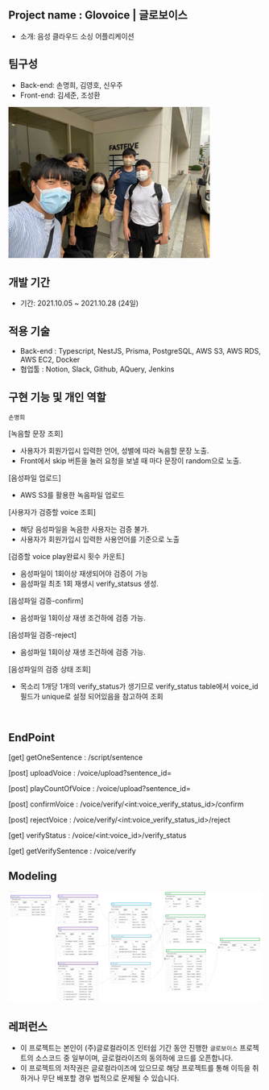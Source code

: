 ## Project name : Glovoice | 글로보이스
- 소개: 음성 클라우드 소싱 어플리케이션


## 팀구성
- Back-end: 손명희, 김영호, 신우주 
- Front-end: 김세준, 조성환
<img src='./wecode.JPG' alt='wecode' width="400" height="300"> 


## 개발 기간

- 기간: 2021.10.05 ~ 2021.10.28 (24일)


## 적용 기술

- Back-end : Typescript, NestJS, Prisma, PostgreSQL, AWS S3, AWS RDS, AWS EC2, Docker
- 협업툴     : Notion, Slack, Github, AQuery, Jenkins

## 구현 기능 및 개인 역할

`손명희`

[녹음할 문장 조회]
- 사용자가 회원가입시 입력한 언어, 성별에 따라 녹음할 문장 노출.
- Front에서 skip 버튼을 눌러 요청을 보낼 때 마다 문장이 random으로 노출.

[음성파일 업로드]
- AWS S3를 활용한 녹음파일 업로드

[사용자가 검증할 voice 조회]
- 해당 음성파일을 녹음한 사용자는 검증 불가.
- 사용자가 회원가입시 입력한 사용언어를 기준으로 노출

[검증할 voice play완료시 횟수 카운트]
- 음성파일이 1회이상 재생되어야 검증이 가능
- 음성파일 최초 1회 재생시 verify_statsus 생성.

[음성파일 검증-confirm]
- 음성파일 1회이상 재생 조건하에 검증 가능.

[음성파일 검증-reject]
- 음성파일 1회이상 재생 조건하에 검증 가능.

[음성파일의 검증 상태 조회]
- 목소리 1개당 1개의 verify_status가 생기므로 verify_status table에서 voice_id 필드가 unique로 설정 되어있음을 참고하여 조회

 <br>

## EndPoint

[get] getOneSentence     : /script/sentence <br>

[post] uploadVoice       : /voice/upload?sentence_id= <br>

[post] playCountOfVoice  : /voice/upload?sentence_id= <br>

[post] confirmVoice      : /voice/verify/\<int:voice_verify_status_id>/confirm <br>

[post] rejectVoice       : /voice/verify/\<int:voice_verify_status_id>/reject <br>

[get] verifyStatus       : /voice/\<int:voice_id>/verify_status <br>

[get] getVerifySentence  : /voice/verify

## Modeling

<img src='./modeling.png' alt='modeling'>


## 레퍼런스

- 이 프로젝트는 본인이 (주)글로컬라이즈 인터쉽 기간 동안 진행한 `글로보이스` 프로젝트의 소스코드 중 일부이며, 글로컬라이즈의 동의하에 코드를 오픈합니다.
- 이 프로젝트의 저작권은 글로컬라이즈에 있으므로 해당 프로젝트를 통해 이득을 취하거나 무단 배포할 경우 법적으로 문제될 수 있습니다.
